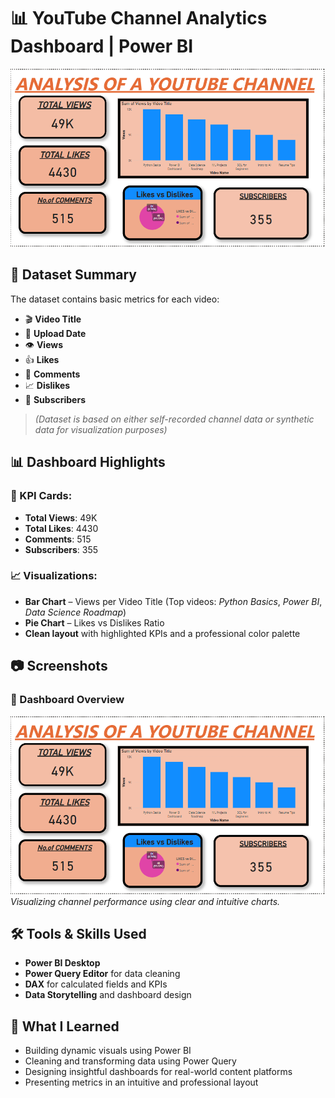 # 📊 YouTube Channel Analytics Dashboard | Power BI

![Dashboard Banner](Dashboard.png)

## 📁 Dataset Summary
The dataset contains basic metrics for each video:
- 🎬 **Video Title**
- 📅 **Upload Date**
- 👁️ **Views**
- 👍 **Likes**
- 💬 **Comments**
- 📈 **Dislikes**
- 👥 **Subscribers**

> *(Dataset is based on either self-recorded channel data or synthetic data for visualization purposes)*


## 📊 Dashboard Highlights

### 📌 KPI Cards:
- **Total Views**: 49K  
- **Total Likes**: 4430  
- **Comments**: 515  
- **Subscribers**: 355  

### 📈 Visualizations:
- **Bar Chart** – Views per Video Title (Top videos: *Python Basics*, *Power BI*, *Data Science Roadmap*)
- **Pie Chart** – Likes vs Dislikes Ratio
- **Clean layout** with highlighted KPIs and a professional color palette



## 📷 Screenshots

### 🔹 Dashboard Overview  
![Dashboard](Dashboard.png)  
*Visualizing channel performance using clear and intuitive charts.*



## 🛠️ Tools & Skills Used
- **Power BI Desktop**
- **Power Query Editor** for data cleaning
- **DAX** for calculated fields and KPIs
- **Data Storytelling** and dashboard design


## 🧠 What I Learned
- Building dynamic visuals using Power BI
- Cleaning and transforming data using Power Query
- Designing insightful dashboards for real-world content platforms
- Presenting metrics in an intuitive and professional layout



